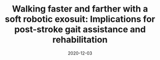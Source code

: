 ---
title: "Walking faster and farther with a soft robotic exosuit: Implications for post-stroke gait assistance and rehabilitation"
collection: publications
permalink: /publication/P3-2020-IEE
date: 2020-12-03
venue: 'Engineering'
paperurl: '/files/2020-IEEE.pdf'
link: 'https://www.ncbi.nlm.nih.gov/pmc/articles/PMC7971412/'
citation: 'Awad L., <b>Kudzia P.</b>., Revi D., Ellis T., Walsh C., Walking faster and farther with a soft robotic exosuit: Implications for post-stroke gait assistance and rehabilitation. <i>IEEE Open Journal of Engineering in Medicine and Biology</i>, <b>2020</b>'
---